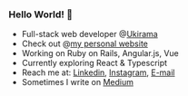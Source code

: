 ### Hello World! 👋

- Full-stack web developer @[Ukirama](https://ukirama.com/)
- Check out @[my personal website](azmi.live)
- Working on Ruby on Rails, Angular.js, Vue
- Currently exploring React & Typescript
- Reach me at: [Linkedin](https://www.linkedin.com/in/azmi6298/), [Instagram](instagram.com/azmi6298), [E-mail](mailto:azmi.filkom@gmail.com)
- Sometimes I write on [Medium](https://medium.com/@azmi6298)
